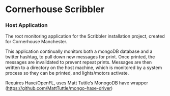 # Cornerhouse Scribbler
### Host Application
The root monitoring application for the Scribbler installation project, created for Cornerhouse Manchester.

This application continually monitors both a mongoDB database and a twitter hashtag, to pull down new messages for print. Once  printed, the messages are invalidated to prevent repeat prints. Messages are then written to a directory on the host machine, which is monitored by a system process so they can be printed, and lights/motors activate.

Requires Haxe/OpenFL, uses Matt Tuttle’s MonogoDB have wrapper (https://github.com/MattTuttle/mongo-haxe-driver)
